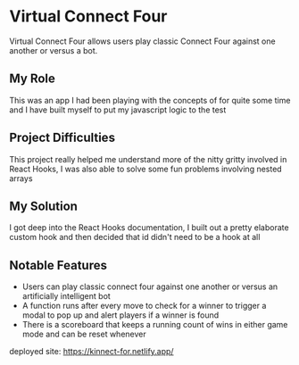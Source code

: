 # Virtual Connect Four

Virtual Connect Four allows users play classic Connect Four against one another or versus a bot.

## My Role
This was an app I had been playing with the concepts of for quite some time and I have built myself to put my javascript logic to the test

## Project Difficulties
This project really helped me understand more of the nitty gritty involved in React Hooks, I was also able to solve some fun problems involving nested arrays

## My Solution
I got deep into the React Hooks documentation, I built out a pretty elaborate custom hook and then decided that id didn't need to be a hook at all

## Notable Features
* Users can play classic connect four against one another or versus an artificially intelligent bot
* A function runs after every move to check for a winner to trigger a modal to pop up and alert players if a winner is found
* There is a scoreboard that keeps a running count of wins in either game mode and can be reset whenever

deployed site: https://kinnect-for.netlify.app/
